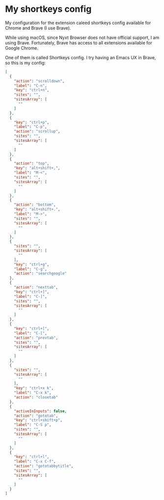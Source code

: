# My shortkeys config

My configuration for the extension caleed shortkeys config available for Chrome and Brave (I use Brave).

While using macOS, since Nyxt Browser does not have official support, I am using Brave. Fortunately, Brave has access to all extensions available for Google Chrome.

One of them is called Shortkeys config. I try having an Emacs UX in Brave, so this is my config:

```json
[
  {
    "action": "scrolldown",
    "label": "C-n",
    "key": "ctrl+n",
    "sites": "",
    "sitesArray": [
      ""
    ]
  },
  {
    "key": "ctrl+p",
    "label": "C-p",
    "action": "scrollup",
    "sites": "",
    "sitesArray": [
      ""
    ]
  },
  {
    "action": "top",
    "key": "alt+shift+,",
    "label": "M-<",
    "sites": "",
    "sitesArray": [
      ""
    ]
  },
  {
    "action": "bottom",
    "key": "alt+shift+.",
    "label": "M->",
    "sites": "",
    "sitesArray": [
      ""
    ]
  },
  {
    "sites": "",
    "sitesArray": [
      ""
    ],
    "key": "ctrl+g",
    "label": "C-g",
    "action": "searchgoogle"
  },
  {
    "action": "nexttab",
    "key": "ctrl+]",
    "label": "C-]",
    "sites": "",
    "sitesArray": [
      ""
    ]
  },
  {
    "key": "ctrl+[",
    "label": "C-[",
    "action": "prevtab",
    "sites": "",
    "sitesArray": [
      ""
    ]
  },
  {
    "sites": "",
    "sitesArray": [
      ""
    ],
    "key": "ctrl+x k",
    "label": "C-x k",
    "action": "closetab"
  },
  {
    "activeInInputs": false,
    "action": "gototab",
    "key": "ctrl+shift+p",
    "label": "C-S p",
    "sites": "",
    "sitesArray": [
      ""
    ]
  },
  {
    "key": "ctrl+l",
    "label": "C-x C-f",
    "action": "gototabbytitle",
    "sites": "",
    "sitesArray": [
      ""
    ]
  }
]
````

